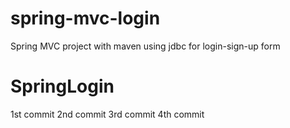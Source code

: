 # spring-mvc-login
Spring MVC project with maven using jdbc for login-sign-up form
# SpringLogin

1st commit
2nd commit
3rd commit
4th commit
